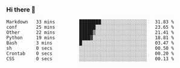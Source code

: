 ### Hi there 👋
<!--START_SECTION:waka-->

```text
Markdown   33 mins         ████████░░░░░░░░░░░░░░░░░   31.83 %
conf       25 mins         ██████░░░░░░░░░░░░░░░░░░░   23.65 %
Other      22 mins         █████▒░░░░░░░░░░░░░░░░░░░   21.41 %
Python     19 mins         ████▓░░░░░░░░░░░░░░░░░░░░   18.81 %
Bash       3 mins          █░░░░░░░░░░░░░░░░░░░░░░░░   03.47 %
sh         0 secs          ░░░░░░░░░░░░░░░░░░░░░░░░░   00.50 %
Crontab    0 secs          ░░░░░░░░░░░░░░░░░░░░░░░░░   00.20 %
CSS        0 secs          ░░░░░░░░░░░░░░░░░░░░░░░░░   00.13 %
```

<!--END_SECTION:waka-->

<!--
**YoganshSharma/YoganshSharma** is a ✨ _special_ ✨ repository because its `README.md` (this file) appears on your GitHub profile.

Here are some ideas to get you started:

- 🔭 I’m currently working on ...
- 🌱 I’m currently learning ...
- 👯 I’m looking to collaborate on ...
- 🤔 I’m looking for help with ...
- 💬 Ask me about ...
- 📫 How to reach me: ...
- 😄 Pronouns: ...
- ⚡ Fun fact: ...
-->
